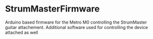 # StrumMasterFirmware

Arduino based firmware for the Metro M0 controlling the StrumMaster guitar attachement. Additional software used for controlling the device attached as well

